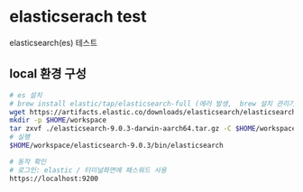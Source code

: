 # elasticserach test

elasticsearch(es) 테스트

## local 환경 구성

```bash
# es 설치
# brew install elastic/tap/elasticsearch-full (에러 발생,  brew 설치 관리가 안되고 있는것 같음)
wget https://artifacts.elastic.co/downloads/elasticsearch/elasticsearch-9.0.3-darwin-aarch64.tar.gz
mkdir -p $HOME/workspace
tar zxvf ./elasticsearch-9.0.3-darwin-aarch64.tar.gz -C $HOME/workspace
# 실행
$HOME/workspace/elasticsearch-9.0.3/bin/elasticsearch

# 동작 확인
# 로그인: elastic / 터미널화면에 패스워드 사용
https://localhost:9200
```
